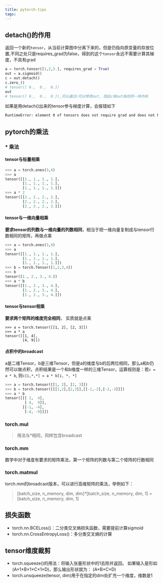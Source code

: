 ```yaml
---
title: pytorch-tips
tags:
---
```




## detach()的作用

返回一个新的`tensor`，从当前计算图中分离下来的，但是仍指向原变量的存放位置,不同之处只是requires_grad为false，得到的这个`tensor`永远不需要计算其梯度，不具有grad

```python
a = torch.tensor([1,2,3.], requires_grad = True)
out = a.sigmoid()
c = out.detach()
c.zero_()  
# tensor([ 0.,  0.,  0.])
out
# tensor([ 0.,  0.,  0.]),可以通过c可以修改out, 因此c和out指向同一块内存
```

如果是用detach()出来的tensor参与梯度计算，会报错如下

```reStructuredText
RuntimeError: element 0 of tensors does not require grad and does not have a grad_fn
```



## pytorch的乘法

### \* 乘法

#### tensor与标量相乘

```python
>>> a = torch.ones(3,4)
>>> a
tensor([[1., 1., 1., 1.],
        [1., 1., 1., 1.],
        [1., 1., 1., 1.]])
>>> a * 2
tensor([[2., 2., 2., 2.],
        [2., 2., 2., 2.],
        [2., 2., 2., 2.]])
```

#### tensor与一维向量相乘

**要求tensor的列数与一维向量的列数相同**，相当于把一维向量复制成与tensor行数相同的矩阵，再做点乘

```python
>>> a = torch.ones(3,4)
>>> a
tensor([[1., 1., 1., 1.],
        [1., 1., 1., 1.],
        [1., 1., 1., 1.]])
>>> b = torch.Tensor([1,2,3,4])
>>> b
tensor([1., 2., 3., 4.])
>>> a * b
tensor([[1., 2., 3., 4.],
        [1., 2., 3., 4.],
        [1., 2., 3., 4.]])
```

#### tensor与tensor相乘

**要求两个矩阵的维度完全相同**， 实质就是点乘

```
>>> a = torch.tensor([[1, 2], [2, 3]])
>>> a * a
tensor([[1, 4],
        [4, 9]])
```

#### 点积中的broadcast

a是二维Tensor，b是三维Tensor，但是a的维度与b的后两位相同，那么a和b仍然可以做点积，点积结果是一个和b维度一样的三维Tensor，运算规则是：若`c = a * b`, 则`c[i,*,*] = a * b[i, *, *]`

```python
>>> a = torch.tensor([[1, 2], [2, 3]])
>>> b = torch.tensor([[[1,2],[2,3]],[[-1,-2],[-2,-3]]])
>>> a * b
tensor([[[ 1,  4],
         [ 4,  9]],
        [[-1, -4],
         [-4, -9]]])
```



### torch.mul

>   用法与\*相同，同样包含broadcast



### torch.mm

数学中对于维度有要求的矩阵乘法，第一个矩阵的列数与第二个矩阵的行数相同



### torch.matmul

torch.mm的broadcast版本，可以进行高维矩阵的乘法，举例如下：

>   [batch_size, n_memory, dim, dim]*[batch_size, n_memory, dim, 1] = [batch_size, n_memory, dim, 1]



## 损失函数

-   torch.nn.BCELoss()：二分类交叉熵损失函数，需要提前计算sigmoid
-   torch.nn.CrossEntropyLoss()：多分类交叉熵的计算



## tensor维度裁剪

-   torch.squeeze()的用法：将输入张量形状中的1去除并返回。 如果输入是形如(A×1×B×1×C×1×D)，那么输出形状就为： (A×B×C×D)
-   torch.unsqueeze(tensor, dim)用于在指定的dim处扩充一个维度，维数是1